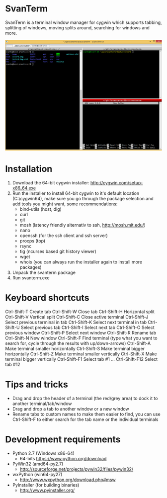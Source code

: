 SvanTerm
========
SvanTerm is a terminal window manager for cygwin which supports tabbing, splitting of windows, moving splits around, searching for windows and more.

![SvanTerm screenshot](/screenshot.png "SvanTerm screenshot")

Installation
============
1. Download the 64-bit cygwin installer:
	http://cygwin.com/setup-x86_64.exe
2. Run the installer to install 64-bit cygwin to it's default location (C:\cygwin64), make sure you go through the package selection and add tools you might want, some recommendations:
	- bind-utils (host, dig)
	- curl
	- git
	- mosh (latency friendly alternativ to ssh, http://mosh.mit.edu/)
	- nano
	- openssh (for the ssh client and ssh server)
	- procps (top)
	- rsync
	- tig (ncurses based git history viewer)
	- wget
	- whois
	(you can always run the installer again to install more packages)
3. Unpack the svanterm package
4. Run svanterm.exe

Keyboard shortcuts
==================
Ctrl-Shift-T   Create tab
Ctrl-Shift-W   Close tab
Ctrl-Shift-H   Horizontal split
Ctrl-Shift-V   Vertical split
Ctrl-Shift-C   Close active terminal
Ctrl-Shift-J   Select previous terminal in tab
Ctrl-Shift-K   Select next terminal in tab
Ctrl-Shift-U   Select previous tab
Ctrl-Shift-I   Select next tab
Ctrl-Shift-O   Select previous window
Ctrl-Shift-P   Select next window
Ctrl-Shift-R   Rename tab
Ctrl-Shift-N   New window
Ctrl-Shift-F   Find terminal (type what you want to search for, cycle through the results with up/down-arrows)
Ctrl-Shift-A   Make terminal smaller horizontally
Ctrl-Shift-S   Make terminal bigger horizontally
Ctrl-Shift-Z   Make terminal smaller vertically
Ctrl-Shift-X   Make terminal bigger vertically
Ctrl-Shift-F1  Select tab #1
...
Ctrl-Shift-F12 Select tab #12

Tips and tricks
===============
- Drag and drop the header of a terminal (the red/grey area) to dock it to another terminal/tab/window
- Drag and drop a tab to another window or a new window
- Rename tabs to custom names to make them easier to find, you can use Ctrl-Shift-F to either search for the tab name or the individual terminals

Development requirements
========================
- Python 2.7 (Windows x86-64)
	- 64-bits https://www.python.org/download
- PyWin32 (amd64-py2.7)
	- http://sourceforge.net/projects/pywin32/files/pywin32/
- wxPython (win64-py27)
	- http://www.wxpython.org/download.php#msw
- PyInstaller (for building binaries)
	- http://www.pyinstaller.org/
